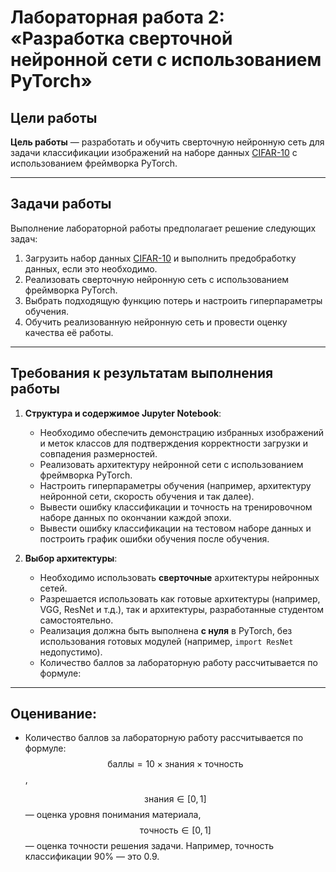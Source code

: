 # Лабораторная работа 2: «Разработка сверточной нейронной сети с использованием PyTorch»

## Цели работы

**Цель работы** — разработать и обучить сверточную нейронную сеть для задачи классификации изображений на наборе данных [CIFAR-10](https://www.cs.toronto.edu/~kriz/cifar.html) с использованием фреймворка PyTorch.

---

## Задачи работы

Выполнение лабораторной работы предполагает решение следующих задач:

1. Загрузить набор данных [CIFAR-10](https://www.cs.toronto.edu/~kriz/cifar.html) и выполнить предобработку данных, если это необходимо.
2. Реализовать сверточную нейронную сеть с использованием фреймворка PyTorch.
3. Выбрать подходящую функцию потерь и настроить гиперпараметры обучения.
4. Обучить реализованную нейронную сеть и провести оценку качества её работы.

---

## Требования к результатам выполнения работы

1. **Структура и содержимое Jupyter Notebook**:
    - Необходимо обеспечить демонстрацию избранных изображений и меток классов для подтверждения корректности загрузки и совпадения размерностей.
    - Реализовать архитектуру нейронной сети с использованием фреймворка PyTorch.
    - Настроить гиперпараметры обучения (например, архитектуру нейронной сети, скорость обучения и так далее).
    - Вывести ошибку классификации и точность на тренировочном наборе данных по окончании каждой эпохи.
    - Вывести ошибку классификации на тестовом наборе данных и построить график ошибки обучения после обучения.

2. **Выбор архитектуры**:
    - Необходимо использовать **сверточные** архитектуры нейронных сетей.
    - Разрешается использовать как готовые архитектуры (например, VGG, ResNet и т.д.), так и архитектуры, разработанные студентом самостоятельно.
    - Реализация должна быть выполнена **с нуля** в PyTorch, без использования готовых модулей (например, `import ResNet` недопустимо).
    - Количество баллов за лабораторную работу рассчитывается по формуле:  
---

## Оценивание:

- Количество баллов за лабораторную работу рассчитывается по формуле:  
  $$\text{баллы} = 10 \times \text{знания} \times \text{точность}$$, 

  $$\text{знания} \in [0, 1]$$ — оценка уровня понимания материала, 
  $$\text{точность} \in [0, 1]$$ — оценка точности решения задачи. Например, точность классификации 90% — это 0.9.


